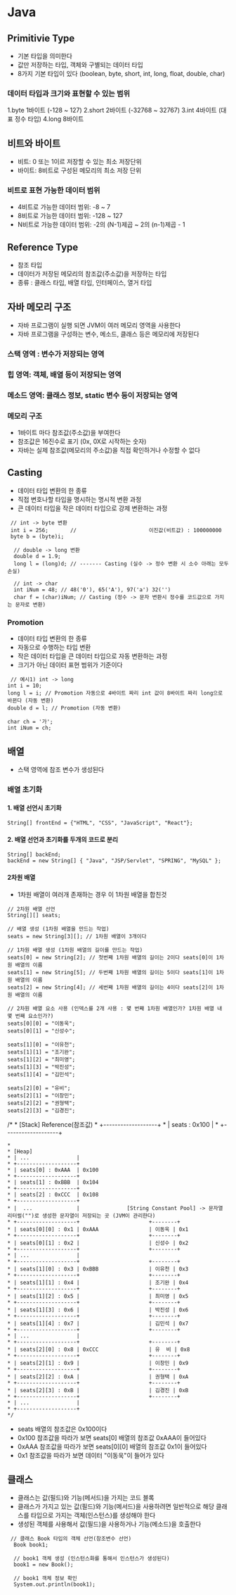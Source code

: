 # Java

## Primitivie Type
- 기본 타입을 의미한다
- 값만 저장하는 타입, 객체와 구별되는 데이터 타입
- 8가지 기본 타입이 있다 (boolean, byte, short, int, long, float, double, char)

### 데이터 타입과 크기와 표현할 수 있는 범위
1.byte  1바이트 (-128 ~ 127)
2.short 2바이트 (-32768 ~ 32767)
3.int   4바이트 (대표 정수 타입)
4.long  8바이트


## 비트와 바이트
- 비트: 0 또는 1이르 저장할 수 있는 최소 저장단위
- 바이트: 8비트로 구성된 메모리의 최소 저장 단위

### 비트로 표현 가능한 데이터 범위
- 4비트로 가능한 데이터 범위: -8 ~ 7
- 8비트로 가능한 데이터 범위: -128 ~ 127
- N비트로 가능한 데이터 범위: -2의 (N-1)제곱 ~ 2의 (n-1)제곱 - 1


## Reference Type
- 참조 타입
- 데이터가 저장된 메모리의 참조값(주소값)을 저장하는 타입
- 종류 : 클래스 타입, 배열 타입, 인터페이스, 열거 타입

## 자바 메모리 구조
- 자바 프로그램이 실행 되면 JVM이 여러 메모리 영역을 사용한다
- 자바 프로그램을 구성하는 변수, 메소드, 클래스 등은 메모리에 저장된다

### 스택 영역 : 변수가 저장되는 영역
### 힙 영역: 객체, 배열 등이 저장되는 영역
### 메소드 영역: 클래스 정보, static 변수 등이 저장되는 영역

### 메모리 구조
- 1바이트 마다 참조값(주소값)을 부여한다
- 참조값은 16진수로 표기 (0x, 0X로 시작하는 숫자)
- 자바는 실제 참조값(메모리의 주소값)을 직접 확인하거나 수정할 수 없다

## Casting
- 데이터 타입 변환의 한 종류
- 직접 변호나할 타입을 명시하는 명시적 변환 과정
- 큰 데이터 타입을 작은 데이터 타입으로 강제 변환하는 과정

```
 // int -> byte 변환
 int i = 256;       //                       이진값(비트값) : 100000000
 byte b = (byte)i;

  // double -> long 변환
  double d = 1.9;
  long l = (long)d; // ------- Casting (실수 -> 정수 변환 시 소수 아래는 모두 손실)

  // int -> char
  int iNum = 48; // 48('0'), 65('A'), 97('a') 32('')
  char f = (char)iNum; // Casting (정수 -> 문자 변환시 정수를 코드값으로 가지는 문자로 변환)
  ```

### Promotion
- 데이터 타입 변환의 한 종류
- 자동으로 수행하는 타입 변환
- 작은 데이터 타입을 큰 데이터 타입으로 자동 변환하는 과정
- 크기가 아닌 데이터 표현 범위가 기준이다
```
 // 예시1) int -> long
int i = 10;
long l = i; // Promotion 자동으로 4바이트 짜리 int 값이 8바이트 짜리 long으로 바뀐다 (자동 변환)
double d = l; // Promotion (자동 변환)

char ch = '가'; 
int iNum = ch;
```

## 배열
- 스택 영역에 참조 변수가 생성된다

### 배열 초기화
#### 1. 배열 선언시 초기화
```
String[] frontEnd = {"HTML", "CSS", "JavaScript", "React"};
```

#### 2. 배열 선언과 초기화를 두개의 코드로 분리
```
String[] backEnd;
backEnd = new String[] { "Java", "JSP/Servlet", "SPRING", "MySQL" };
```

#### 2차원 배열
- 1차원 배열이 여러개 존재하는 경우 이 1차원 배열을 합친것

```
// 2차원 배열 선언
String[][] seats;

// 배열 생성 (1차원 배열을 만드는 작업)
seats = new String[3][]; // 1차원 배열이 3개이다

// 1차원 배열 생성 (1차원 배열의 길이를 만드는 작업)
seats[0] = new String[2]; // 첫번째 1차원 배열의 길이는 2이다 seats[0]이 1차원 배열의 이름
seats[1] = new String[5]; // 두번째 1차원 배열의 길이는 5이다 seats[1]이 1차원 배열의 이름
seats[2] = new String[4]; // 세번째 1차원 배열의 길이는 4이다 seats[2]이 1차원 배열의 이름

// 2차원 배열 요소 사용 (인덱스를 2개 사용 : 몇 번째 1차원 배열인가? 1차원 배열 내 몇 번째 요소인가?)
seats[0][0] = "이동욱";
seats[0][1] = "신성수";

seats[1][0] = "이유천";
seats[1][1] = "조기완";
seats[1][2] = "최미영";
seats[1][3] = "박진성";
seats[1][4] = "김민석";

seats[2][0] = "유비";
seats[2][1] = "이창민";
seats[2][2] = "권형택";
seats[2][3] = "김경진";
```
   /*
    * [Stack]               Reference(참조값)
    * +-------------------+
    * | seats    : 0x100  |
    * +-------------------+
   
    * 
    * [Heap]   
    * | ...               |
    * +-------------------+
    * | seats[0] : 0xAAA  | 0x100
    * +-------------------+
    * | seats[1] : 0xBBB  | 0x104
    * +-------------------+
    * | seats[2] : 0xCCC  | 0x108
    * +-------------------+
    * |  ...              |               [String Constant Pool] -> 문자열 리터럴("")로 생성한 문자열이 저장되는 곳 (JVM이 관리한다)
    * +-------------------+                      +--------+
    * | seats[0][0] : 0x1 | 0xAAA                | 이동욱 | 0x1
    * +-------------------+                      +--------+
    * | seats[0][1] : 0x2 |                      | 신성수 | 0x2
    * +-------------------+                      +--------+
    * | ...               |
    * +-------------------+                      +--------+
    * | seats[1][0] : 0x3 | 0xBBB                | 이유천 | 0x3
    * +-------------------+                      +--------+
    * | seats[1][1] : 0x4 |                      | 조기완 | 0x4
    * +-------------------+                      +--------+
    * | seats[1][2] : 0x5 |                      | 최미영 | 0x5
    * +-------------------+                      +--------+
    * | seats[1][3] : 0x6 |                      | 박진성 | 0x6
    * +-------------------+                      +--------+
    * | seats[1][4] : 0x7 |                      | 김민석 | 0x7
    * +-------------------+                      +--------+
    * | ...               |
    * +-------------------+                      +--------+
    * | seats[2][0] : 0x8 | 0xCCC                | 유  비 | 0x8
    * +-------------------+                      +--------+
    * | seats[2][1] : 0x9 |                      | 이창민 | 0x9
    * +-------------------+                      +--------+
    * | seats[2][2] : 0xA |                      | 권형택 | 0xA
    * +-------------------+                      +--------+
    * | seats[2][3] : 0xB |                      | 김경진 | 0xB
    * +-------------------+                      +--------+
    * | ...               |
    * +-------------------+
    */

- seats 배열의 참조값은  0x100이다
- 0x100 참조값을 따라가 보면 seats[0] 배열의 참조값 0xAAA이 들어있다
- 0xAAA 참조값을 따라가 보면 seats[0][0] 배열의 참조값 0x1이 들어있다
- 0x1 참조값을 따라가 보면 데이터 "이동욱"이 들어가 있다



## 클래스
- 클래스는 값(필드)와 기능(메서드)을 가지는 코드 블록
- 클래스가 가지고 있는 값(필드)와 기능(메서드)을 사용하려면 일반적으로 해당 클래스를 타입으로 가지는 객체(인스턴스)를 생성해야 한다
- 생성된 객체를 사용해서 값(필드)을 사용하거나 기능(메소드)을 호출한다
```
 // 클래스 Book 타입의 객체 선언(참조변수 선언)
  Book book1;

  // book1 객체 생성 (인스턴스화를 통해서 인스턴스가 생성된다)
  book1 = new Book();
    
  // book1 객체 정보 확인
  System.out.println(book1);

```